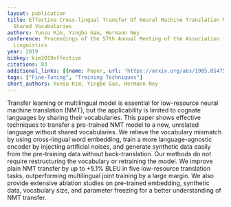 ```yaml
---
layout: publication
title: Effective Cross-lingual Transfer Of Neural Machine Translation Models Without
  Shared Vocabularies
authors: Yunsu Kim, Yingbo Gao, Hermann Ney
conference: Proceedings of the 57th Annual Meeting of the Association for Computational
  Linguistics
year: 2019
bibkey: kim2019effective
citations: 83
additional_links: [{name: Paper, url: 'https://arxiv.org/abs/1905.05475'}]
tags: ["Fine-Tuning", "Training Techniques"]
short_authors: Yunsu Kim, Yingbo Gao, Hermann Ney
---
```

Transfer learning or multilingual model is essential for low-resource neural
machine translation (NMT), but the applicability is limited to cognate
languages by sharing their vocabularies. This paper shows effective techniques
to transfer a pre-trained NMT model to a new, unrelated language without shared
vocabularies. We relieve the vocabulary mismatch by using cross-lingual word
embedding, train a more language-agnostic encoder by injecting artificial
noises, and generate synthetic data easily from the pre-training data without
back-translation. Our methods do not require restructuring the vocabulary or
retraining the model. We improve plain NMT transfer by up to +5.1% BLEU in five
low-resource translation tasks, outperforming multilingual joint training by a
large margin. We also provide extensive ablation studies on pre-trained
embedding, synthetic data, vocabulary size, and parameter freezing for a better
understanding of NMT transfer.
